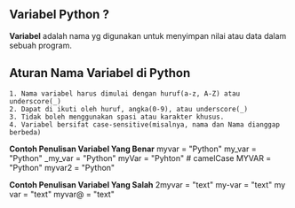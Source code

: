 ## Variabel Python ?
**Variabel** adalah nama yg digunakan untuk menyimpan nilai atau data dalam sebuah program.

## Aturan Nama Variabel di Python
    1. Nama variabel harus dimulai dengan huruf(a-z, A-Z) atau underscore(_)
    2. Dapat di ikuti oleh huruf, angka(0-9), atau underscore(_)
    3. Tidak boleh menggunakan spasi atau karakter khusus.
    4. Variabel bersifat case-sensitive(misalnya, nama dan Nama dianggap berbeda)

**Contoh Penulisan Variabel Yang Benar**
myvar = "Python"
my_var = "Python"
_my_var = "Python"
myVar = "Pyhton" # camelCase
MYVAR = "Python"
myvar2 = "Python"

**Contoh Penulisan Variabel Yang Salah**
2myvar = "text"
my-var = "text"
my var = "text"
myvar@ = "text"


